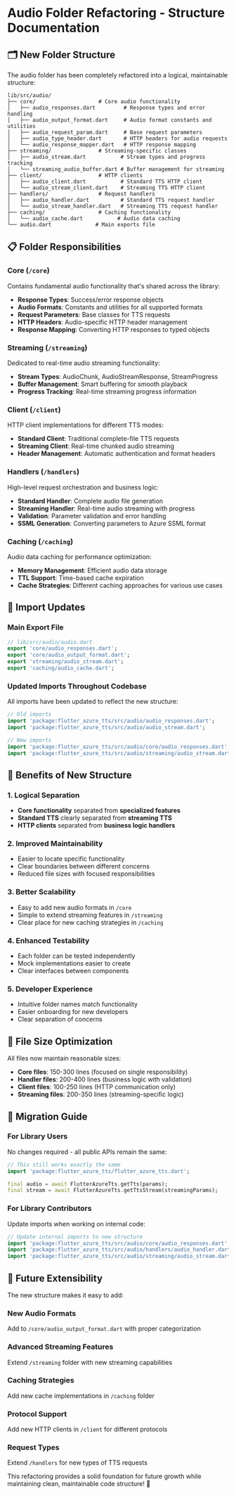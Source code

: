 # Audio Folder Refactoring - Structure Documentation

## 🗂️ **New Folder Structure**

The audio folder has been completely refactored into a logical, maintainable structure:

```
lib/src/audio/
├── core/                    # Core audio functionality
│   ├── audio_responses.dart         # Response types and error handling
│   ├── audio_output_format.dart     # Audio format constants and utilities
│   ├── audio_request_param.dart     # Base request parameters
│   ├── audio_type_header.dart       # HTTP headers for audio requests
│   └── audio_response_mapper.dart   # HTTP response mapping
├── streaming/               # Streaming-specific classes
│   ├── audio_stream.dart           # Stream types and progress tracking
│   └── streaming_audio_buffer.dart # Buffer management for streaming
├── client/                  # HTTP clients
│   ├── audio_client.dart           # Standard TTS HTTP client
│   └── audio_stream_client.dart    # Streaming TTS HTTP client
├── handlers/                # Request handlers
│   ├── audio_handler.dart          # Standard TTS request handler
│   └── audio_stream_handler.dart   # Streaming TTS request handler
├── caching/                 # Caching functionality
│   └── audio_cache.dart           # Audio data caching
└── audio.dart              # Main exports file
```

## 📋 **Folder Responsibilities**

### **Core (`/core`)**
Contains fundamental audio functionality that's shared across the library:
- **Response Types**: Success/error response objects
- **Audio Formats**: Constants and utilities for all supported formats
- **Request Parameters**: Base classes for TTS requests
- **HTTP Headers**: Audio-specific HTTP header management
- **Response Mapping**: Converting HTTP responses to typed objects

### **Streaming (`/streaming`)**
Dedicated to real-time audio streaming functionality:
- **Stream Types**: AudioChunk, AudioStreamResponse, StreamProgress
- **Buffer Management**: Smart buffering for smooth playback
- **Progress Tracking**: Real-time streaming progress information

### **Client (`/client`)**
HTTP client implementations for different TTS modes:
- **Standard Client**: Traditional complete-file TTS requests
- **Streaming Client**: Real-time chunked audio streaming
- **Header Management**: Automatic authentication and format headers

### **Handlers (`/handlers`)**
High-level request orchestration and business logic:
- **Standard Handler**: Complete audio file generation
- **Streaming Handler**: Real-time audio streaming with progress
- **Validation**: Parameter validation and error handling
- **SSML Generation**: Converting parameters to Azure SSML format

### **Caching (`/caching`)**
Audio data caching for performance optimization:
- **Memory Management**: Efficient audio data storage
- **TTL Support**: Time-based cache expiration
- **Cache Strategies**: Different caching approaches for various use cases

## 🔄 **Import Updates**

### **Main Export File**
```dart
// lib/src/audio/audio.dart
export 'core/audio_responses.dart';
export 'core/audio_output_format.dart';
export 'streaming/audio_stream.dart';
export 'caching/audio_cache.dart';
```

### **Updated Imports Throughout Codebase**
All imports have been updated to reflect the new structure:

```dart
// Old imports
import 'package:flutter_azure_tts/src/audio/audio_responses.dart';
import 'package:flutter_azure_tts/src/audio/audio_stream.dart';

// New imports
import 'package:flutter_azure_tts/src/audio/core/audio_responses.dart';
import 'package:flutter_azure_tts/src/audio/streaming/audio_stream.dart';
```

## 🎯 **Benefits of New Structure**

### **1. Logical Separation**
- **Core functionality** separated from **specialized features**
- **Standard TTS** clearly separated from **streaming TTS**
- **HTTP clients** separated from **business logic handlers**

### **2. Improved Maintainability**
- Easier to locate specific functionality
- Clear boundaries between different concerns
- Reduced file sizes with focused responsibilities

### **3. Better Scalability**
- Easy to add new audio formats in `/core`
- Simple to extend streaming features in `/streaming`
- Clear place for new caching strategies in `/caching`

### **4. Enhanced Testability**
- Each folder can be tested independently
- Mock implementations easier to create
- Clear interfaces between components

### **5. Developer Experience**
- Intuitive folder names match functionality
- Easier onboarding for new developers
- Clear separation of concerns

## 📁 **File Size Optimization**

All files now maintain reasonable sizes:
- **Core files**: 150-300 lines (focused on single responsibility)
- **Handler files**: 200-400 lines (business logic with validation)
- **Client files**: 100-250 lines (HTTP communication only)
- **Streaming files**: 200-350 lines (streaming-specific logic)

## 🔧 **Migration Guide**

### **For Library Users**
No changes required - all public APIs remain the same:
```dart
// This still works exactly the same
import 'package:flutter_azure_tts/flutter_azure_tts.dart';

final audio = await FlutterAzureTts.getTts(params);
final stream = await FlutterAzureTts.getTtsStream(streamingParams);
```

### **For Library Contributors**
Update imports when working on internal code:
```dart
// Update internal imports to new structure
import 'package:flutter_azure_tts/src/audio/core/audio_responses.dart';
import 'package:flutter_azure_tts/src/audio/handlers/audio_handler.dart';
import 'package:flutter_azure_tts/src/audio/streaming/audio_stream.dart';
```

## 🚀 **Future Extensibility**

The new structure makes it easy to add:

### **New Audio Formats**
Add to `/core/audio_output_format.dart` with proper categorization

### **Advanced Streaming Features**
Extend `/streaming` folder with new streaming capabilities

### **Caching Strategies**
Add new cache implementations in `/caching` folder

### **Protocol Support**
Add new HTTP clients in `/client` for different protocols

### **Request Types**
Extend `/handlers` for new types of TTS requests

This refactoring provides a solid foundation for future growth while maintaining clean, maintainable code structure! 🎉